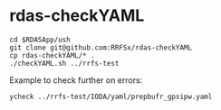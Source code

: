 # rdas-checkYAML

```
cd $RDASApp/ush
git clone git@github.com:RRFSx/rdas-checkYAML
cp rdas-checkYAML/* .
./checkYAML.sh ../rrfs-test
```
Example to check further on errors: 
```
ycheck ../rrfs-test/IODA/yaml/prepbufr_gpsipw.yaml
```
